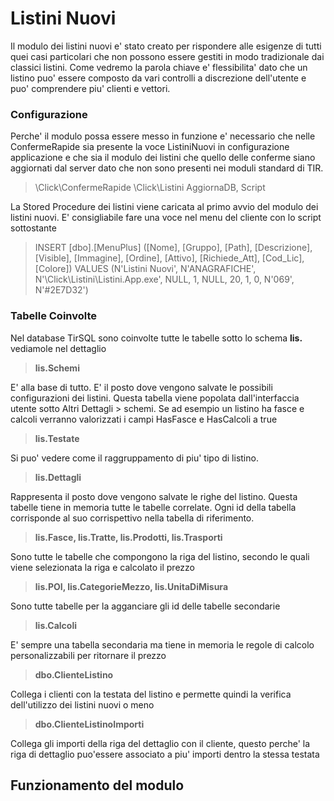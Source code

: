 # Listini Nuovi

Il modulo dei listini nuovi e' stato creato per rispondere alle esigenze di tutti quei casi particolari che non possono essere gestiti in modo tradizionale dai classici listini. Come vedremo la parola chiave e' flessibilita' dato che un listino puo' essere composto da vari controlli a discrezione dell'utente e puo' comprendere piu' clienti e vettori.


### Configurazione

Perche' il modulo possa essere messo in funzione e' necessario che nelle ConfermeRapide sia presente la voce ListiniNuovi in configurazione applicazione e che sia il modulo dei listini che quello delle conferme siano aggiornati dal server dato che non sono presenti nei moduli standard di TIR.
> \Click\ConfermeRapide
> \Click\Listini
> AggiornaDB, Script

La Stored Procedure dei listini viene caricata al primo avvio del modulo dei listini nuovi.
E' consigliabile fare una voce nel menu del cliente con lo script sottostante
> INSERT [dbo].[MenuPlus] ([Nome], [Gruppo], [Path], [Descrizione], [Visible], [Immagine], [Ordine], [Attivo], [Richiede_Att], [Cod_Lic], [Colore]) VALUES (N'Listini Nuovi', N'ANAGRAFICHE', N'\Click\Listini\Listini.App.exe', NULL, 1, NULL, 20, 1, 0, N'069', N'#2E7D32')

### Tabelle Coinvolte
Nel database TirSQL sono coinvolte tutte le tabelle sotto lo schema **lis.**
vediamole nel dettaglio

> **lis.Schemi**

E' alla base di tutto. E' il posto dove vengono salvate le possibili configurazioni dei listini. Questa tabella viene popolata dall'interfaccia utente sotto Altri Dettagli > schemi. Se ad esempio un listino ha fasce e calcoli verranno valorizzati i campi HasFasce e HasCalcoli a true
> **lis.Testate**

Si puo' vedere come il raggruppamento di piu' tipo di listino.

> **lis.Dettagli**

Rappresenta il posto dove vengono salvate le righe del listino. Questa tabelle tiene in memoria tutte le tabelle correlate. Ogni id della tabella corrisponde al suo corrispettivo nella tabella di riferimento.

> **lis.Fasce, lis.Tratte, lis.Prodotti, lis.Trasporti**

Sono tutte le tabelle che compongono la riga del listino, secondo le quali viene selezionata la riga e calcolato il prezzo

>**lis.POI, lis.CategorieMezzo, lis.UnitaDiMisura**

Sono tutte tabelle per la agganciare gli id delle tabelle secondarie
>**lis.Calcoli**

E' sempre una tabella secondaria ma tiene in memoria le regole di calcolo personalizzabili per ritornare il prezzo

>**dbo.ClienteListino**

Collega i clienti con la testata del listino e permette quindi la verifica dell'utilizzo dei listini nuovi o meno

>**dbo.ClienteListinoImporti**

Collega gli importi della riga del dettaglio con il cliente, questo perche' la riga di dettaglio puo'essere associato a piu' importi dentro la stessa testata



## Funzionamento del modulo

